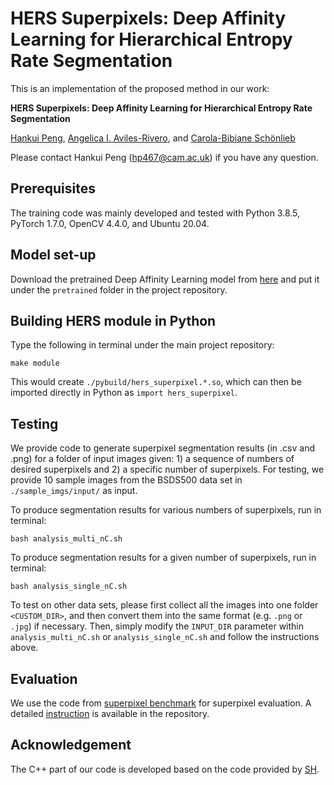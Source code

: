 # HERS Superpixels: Deep Affinity Learning for Hierarchical Entropy Rate Segmentation

This is an implementation of the proposed method in our work:

**HERS Superpixels: Deep Affinity Learning for Hierarchical Entropy Rate Segmentation**

[Hankui Peng](https://hankuipeng.github.io/), [Angelica I. Aviles-Rivero](https://angelicaiaviles.wordpress.com/), and [Carola-Bibiane Schönlieb](https://www.damtp.cam.ac.uk/user/cbs31/Home.html)

Please contact Hankui Peng (hp467@cam.ac.uk) if you have any question.


## Prerequisites
The training code was mainly developed and tested with Python 3.8.5, PyTorch 1.7.0, OpenCV 4.4.0, and Ubuntu 20.04.


## Model set-up
Download the pretrained Deep Affinity Learning model from [here](https://drive.google.com/file/d/14-uaeMAihLdMepfZAth19T1pfZIoMcaE/view?usp=sharing) and put it under the ```pretrained``` folder in the project repository.


## Building HERS module in Python
Type the following in terminal under the main project repository:
```
make module 
```
This would create ```./pybuild/hers_superpixel.*.so```, which can then be imported directly in Python as ```import hers_superpixel```.


## Testing
We provide code to generate superpixel segmentation results (in .csv and .png) for a folder of input images given: 1) a sequence of numbers of desired superpixels and 2) a specific number of superpixels. For testing, we provide 10 sample images from the BSDS500 data set in ```./sample_imgs/input/``` as input.

To produce segmentation results for various numbers of superpixels, run in terminal: 
```
bash analysis_multi_nC.sh
```

To produce segmentation results for a given number of superpixels, run in terminal: 
```
bash analysis_single_nC.sh
```

To test on other data sets,  please first collect all the images into one folder ```<CUSTOM_DIR>```, and then convert them into the same format (e.g. ```.png``` or ```.jpg```) if necessary. Then, simply modify the ```INPUT_DIR``` parameter within ```analysis_multi_nC.sh``` or ```analysis_single_nC.sh``` and follow the instructions above.


## Evaluation
We use the code from [superpixel benchmark](https://github.com/davidstutz/superpixel-benchmark) for superpixel evaluation. A detailed  [instruction](https://github.com/davidstutz/superpixel-benchmark/blob/master/docs/BUILDING.md) is available in the repository.

 
## Acknowledgement
The C++ part of our code is developed based on the code provided by [SH](https://github.com/semiquark1/boruvka-superpixel). 
